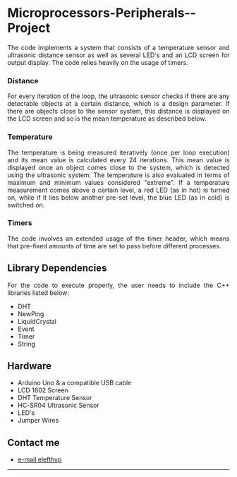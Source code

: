 # Microprocessors-Peripherals--Project

<p align=justify>The code implements a system that consists of a temperature sensor and ultrasonic distance sensor as well as several LED's and an LCD screen for output display. The code relies heavily on the usage of timers. <br></p>

### Distance
<p align=justify> For every iteration of the loop, the ultrasonic sensor checks if there are any detectable objects at a certain distance, which is a design parameter. If there are objects close to the sensor system, this distance is displayed on the LCD screen and so is the mean temperature as described below.  <br> </p>

### Temperature 
<p align=justify> The temperature is being measured iteratively (once per loop execution) and its mean value is calculated every 24 iterations. This mean value is displayed once an object comes close to the system, which is detected using the ultrasonic system. The temperature is also evaluated in terms of maximum and minimum values considered "extreme". If a temperature measurement comes above a certain level, a red LED (as in hot) is turned on, while if it lies below another pre-set level, the blue LED (as in cold) is switched on. <br></p>

### Timers
<p align=justify> The code involves an extended usage of the timer header, which means that pre-fixed amounts of time are set to pass before different processes. <br> </p>

## Library Dependencies

<p align=justify> For the code to execute properly, the user needs to include the C++ libraries listed below: <br></p>

- DHT
- NewPing
- LiquidCrystal
- Event
- Timer
- String

## Hardware

  - Arduino Uno & a compatible USB cable
  - LCD 1602 Screen
  - DHT Temperature Sensor
  - HC-SR04 Ultrasonic Sensor
  - LED's
  - Jumper Wires
  
  ## Contact me

- [e-mail elefthvp](mailto:el.papaioannou.96@gmail.com "el.papaioannou.96@gmail.com")

---
